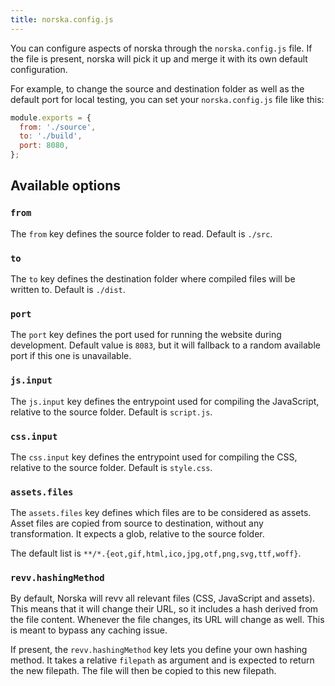 ```yaml
---
title: norska.config.js
---
```


You can configure aspects of norska through the `norska.config.js` file. If the
file is present, norska will pick it up and merge it with its own default
configuration.

For example, to change the source and destination folder as well as the default
port for local testing, you can set your `norska.config.js` file like this:

```js
module.exports = {
  from: './source',
  to: './build',
  port: 8080,
};
```

## Available options

### `from`

The `from` key defines the source folder to read. Default is `./src`.

### `to`

The `to` key defines the destination folder where compiled files will be written
to. Default is `./dist`.

### `port`

The `port` key defines the port used for running the website during development.
Default value is `8083`, but it will fallback to a random available port if this
one is unavailable.

### `js.input`

The `js.input` key defines the entrypoint used for compiling the JavaScript,
relative to the source folder. Default is `script.js`.

### `css.input`

The `css.input` key defines the entrypoint used for compiling the CSS,
relative to the source folder. Default is `style.css`.

### `assets.files`

The `assets.files` key defines which files are to be considered as assets. Asset
files are copied from source to destination, without any transformation. It
expects a glob, relative to the source folder.

The default list is `**/*.{eot,gif,html,ico,jpg,otf,png,svg,ttf,woff}`.

### `revv.hashingMethod`

By default, Norska will revv all relevant files (CSS, JavaScript and
assets). This means that it will change their URL, so it includes a hash derived
from the file content. Whenever the file changes, its URL will change as well.
This is meant to bypass any caching issue.

If present, the `revv.hashingMethod` key lets you define your own hashing
method. It takes a relative `filepath` as argument and is expected to return the
new filepath. The file will then be copied to this new filepath.
